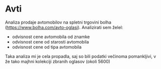 # Avti
Analiza prodaje avtomobilov na spletni trgovini bolha
(https://www.bolha.com/avto-oglasi). Analizirati sem želel:
* odvisnost cene avtomobila od znamke
* odvisnost cene od starosti avtomobila
* odvisnost cene od tipa avtomobila

Taka analiza mi je cela propadla, saj so bili podatki večinoma pomankljivi, v že tako majhni kolekciji zbranih oglasov (okoli 5600)






